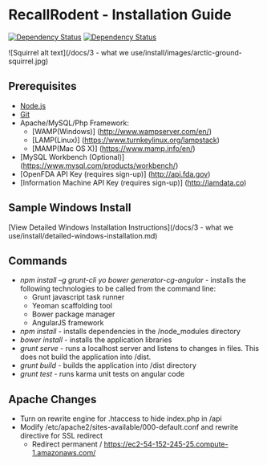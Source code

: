 # RecallRodent - Installation Guide
[![Dependency Status](https://www.versioneye.com/user/projects/55899654306662001d00017c/badge.svg?style=flat)](https://www.versioneye.com/user/projects/55899654306662001d00017c)
[![Dependency Status](https://www.versioneye.com/user/projects/55899725306662001e000242/badge.svg?style=flat)](https://www.versioneye.com/user/projects/55899725306662001e000242)

![Squirrel alt text](/docs/3 - what we use/install/images/arctic-ground-squirrel.jpg)


## Prerequisites

* [Node.js](https://nodejs.org)
* [Git](http://git-scm.com)
* Apache/MySQL/Php Framework:
  * [WAMP(Windows)] (http://www.wampserver.com/en/)
  * [LAMP(Linux)] (https://www.turnkeylinux.org/lampstack)
  * [MAMP(Mac OS X)] (https://www.mamp.info/en/)
* [MySQL Workbench (Optional)] (https://www.mysql.com/products/workbench/)
* [OpenFDA API Key (requires sign-up)] (http://api.fda.gov)
* [Information Machine API Key (requires sign-up)] (http://iamdata.co)

## Sample Windows Install

[View Detailed Windows Installation Instructions](/docs/3 - what we use/install/detailed-windows-installation.md)

## Commands

* *npm install –g grunt-cli yo bower generator-cg-angular* - installs the following technologies to be called from the command line:
  * Grunt javascript task runner
  * Yeoman scaffolding tool
  * Bower package manager
  * AngularJS framework
* *npm install* - installs dependencies in the /node_modules directory
* *bower install* - installs the application libraries
* *grunt serve* - runs a localhost server and listens to changes in files. This does not build the application into /dist.
* *grunt build* - builds the application into /dist directory
* *grunt test* - runs karma unit tests on angular code

## Apache Changes

* Turn on rewrite engine for .htaccess to hide index.php in /api
* Modify /etc/apache2/sites-available/000-default.conf and rewrite directive for SSL redirect
  * Redirect permanent / https://ec2-54-152-245-25.compute-1.amazonaws.com/




